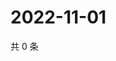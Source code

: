 # 2022-11-01

共 0 条

<!-- BEGIN WEIBO -->
<!-- 最后更新时间 Tue Nov 01 2022 00:02:26 GMT+0800 (China Standard Time) -->

<!-- END WEIBO -->
